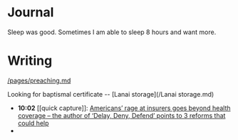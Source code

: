# Journal

Sleep was good. Sometimes I am able to sleep 8 hours and want more.
# Writing

[/pages/preaching.md](/pages/preaching.md)

Looking for baptismal certificate -- [Lanai storage](/Lanai storage.md)
- **10:02** [[quick capture]]:  [Americans’ rage at insurers goes beyond health coverage – the author of ‘Delay, Deny, Defend’ points to 3 reforms that could help](https://theconversation.com/americans-rage-at-insurers-goes-beyond-health-coverage-the-author-of-delay-deny-defend-points-to-3-reforms-that-could-help-246598)
-
